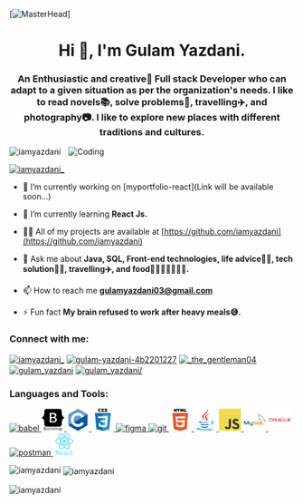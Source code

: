 [![MasterHead](https://user-images.githubusercontent.com/74038190/238353480-219bcc70-f5dc-466b-9a60-29653d8e8433.gif)]
<h1 align="center">Hi 👋, I'm Gulam Yazdani.</h1>
<h3 align="center">An Enthusiastic and creative🤩 Full stack Developer who can adapt to a given situation as per the organization's needs. I like to read novels📚, solve problems🧐, travelling✈️, and photography📷. I like to explore new places with different traditions and cultures.</h3>

<img align="right" alt="Coding" width="400" src="https://cdn.dribbble.com/users/1162077/screenshots/3848914/programmer.gif">

<p align="left"> <img src="https://komarev.com/ghpvc/?username=iamyazdani&label=Profile%20views&color=0e75b6&style=flat" alt="iamyazdani" /> </p>

<p align="left"> <a href="https://twitter.com/iamyazdani_" target="blank"><img src="https://img.shields.io/twitter/follow/iamyazdani_?logo=twitter&style=for-the-badge" alt="iamyazdani_" /></a> </p>

- 🔭 I’m currently working on [myportfolio-react](Link will be available soon...)

- 🌱 I’m currently learning **React Js.**

- 👨‍💻 All of my projects are available at [https://github.com/iamyazdani](https://github.com/iamyazdani)

- 💬 Ask me about **Java, SQL, Front-end technologies, life advice🤣🤣, tech solution👩‍💻, travelling✈️, and food🍎🥝🍗🌭🍔🍟🍕.**

- 📫 How to reach me **gulamyazdani03@gmail.com**

- ⚡ Fun fact **My brain refused to work after heavy meals😅.**

<h3 align="left">Connect with me:</h3>
<p align="left">
<a href="https://twitter.com/iamyazdani_" target="blank"><img align="center" src="https://raw.githubusercontent.com/rahuldkjain/github-profile-readme-generator/master/src/images/icons/Social/twitter.svg" alt="iamyazdani_" height="30" width="40" /></a>
<a href="https://linkedin.com/in/gulam-yazdani-4b2201227" target="blank"><img align="center" src="https://raw.githubusercontent.com/rahuldkjain/github-profile-readme-generator/master/src/images/icons/Social/linked-in-alt.svg" alt="gulam-yazdani-4b2201227" height="30" width="40" /></a>
<a href="https://instagram.com/_the_gentleman04" target="blank"><img align="center" src="https://raw.githubusercontent.com/rahuldkjain/github-profile-readme-generator/master/src/images/icons/Social/instagram.svg" alt="_the_gentleman04" height="30" width="40" /></a>
<a href="https://www.hackerrank.com/gulam_yazdani" target="blank"><img align="center" src="https://raw.githubusercontent.com/rahuldkjain/github-profile-readme-generator/master/src/images/icons/Social/hackerrank.svg" alt="gulam_yazdani" height="30" width="40" /></a>
<a href="https://www.leetcode.com/gulam_yazdani/" target="blank"><img align="center" src="https://raw.githubusercontent.com/rahuldkjain/github-profile-readme-generator/master/src/images/icons/Social/leet-code.svg" alt="gulam_yazdani/" height="30" width="40" /></a>
</p>

<h3 align="left">Languages and Tools:</h3>
<p align="left"> <a href="https://babeljs.io/" target="_blank" rel="noreferrer"> <img src="https://www.vectorlogo.zone/logos/babeljs/babeljs-icon.svg" alt="babel" width="40" height="40"/> </a> <a href="https://getbootstrap.com" target="_blank" rel="noreferrer"> <img src="https://raw.githubusercontent.com/devicons/devicon/master/icons/bootstrap/bootstrap-plain-wordmark.svg" alt="bootstrap" width="40" height="40"/> </a> <a href="https://www.cprogramming.com/" target="_blank" rel="noreferrer"> <img src="https://raw.githubusercontent.com/devicons/devicon/master/icons/c/c-original.svg" alt="c" width="40" height="40"/> </a> <a href="https://www.w3schools.com/css/" target="_blank" rel="noreferrer"> <img src="https://raw.githubusercontent.com/devicons/devicon/master/icons/css3/css3-original-wordmark.svg" alt="css3" width="40" height="40"/> </a> <a href="https://www.figma.com/" target="_blank" rel="noreferrer"> <img src="https://www.vectorlogo.zone/logos/figma/figma-icon.svg" alt="figma" width="40" height="40"/> </a> <a href="https://git-scm.com/" target="_blank" rel="noreferrer"> <img src="https://www.vectorlogo.zone/logos/git-scm/git-scm-icon.svg" alt="git" width="40" height="40"/> </a> <a href="https://www.w3.org/html/" target="_blank" rel="noreferrer"> <img src="https://raw.githubusercontent.com/devicons/devicon/master/icons/html5/html5-original-wordmark.svg" alt="html5" width="40" height="40"/> </a> <a href="https://www.java.com" target="_blank" rel="noreferrer"> <img src="https://raw.githubusercontent.com/devicons/devicon/master/icons/java/java-original.svg" alt="java" width="40" height="40"/> </a> <a href="https://developer.mozilla.org/en-US/docs/Web/JavaScript" target="_blank" rel="noreferrer"> <img src="https://raw.githubusercontent.com/devicons/devicon/master/icons/javascript/javascript-original.svg" alt="javascript" width="40" height="40"/> </a> <a href="https://www.mysql.com/" target="_blank" rel="noreferrer"> <img src="https://raw.githubusercontent.com/devicons/devicon/master/icons/mysql/mysql-original-wordmark.svg" alt="mysql" width="40" height="40"/> </a> <a href="https://www.oracle.com/" target="_blank" rel="noreferrer"> <img src="https://raw.githubusercontent.com/devicons/devicon/master/icons/oracle/oracle-original.svg" alt="oracle" width="40" height="40"/> </a> <a href="https://postman.com" target="_blank" rel="noreferrer"> <img src="https://www.vectorlogo.zone/logos/getpostman/getpostman-icon.svg" alt="postman" width="40" height="40"/> </a> <a href="https://reactjs.org/" target="_blank" rel="noreferrer"> <img src="https://raw.githubusercontent.com/devicons/devicon/master/icons/react/react-original-wordmark.svg" alt="react" width="40" height="40"/> </a> </p>

<p><img align="left" src="https://github-readme-stats.vercel.app/api/top-langs?username=iamyazdani&show_icons=true&locale=en&layout=compact" alt="iamyazdani" /></p>

<p>&nbsp;<img align="center" src="https://github-readme-stats.vercel.app/api?username=iamyazdani&show_icons=true&locale=en" alt="iamyazdani" /></p>

<p><img align="center" src="https://github-readme-streak-stats.herokuapp.com/?user=iamyazdani&" alt="iamyazdani" /></p>
